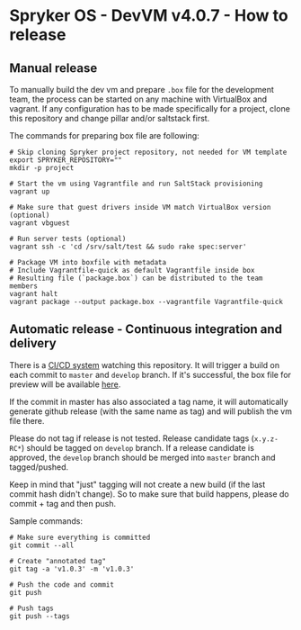 # Spryker OS - DevVM v4.0.7 - How to release

## Manual release
To manually build the dev vm and prepare `.box` file for the development team,
the process can be started on any machine with VirtualBox and vagrant. If any
configuration has to be made specifically for a project, clone this repository
and change pillar and/or saltstack first.

The commands for preparing box file are following:
```
# Skip cloning Spryker project repository, not needed for VM template
export SPRYKER_REPOSITORY=""
mkdir -p project

# Start the vm using Vagrantfile and run SaltStack provisioning
vagrant up

# Make sure that guest drivers inside VM match VirtualBox version (optional)
vagrant vbguest

# Run server tests (optional)
vagrant ssh -c 'cd /srv/salt/test && sudo rake spec:server'

# Package VM into boxfile with metadata
# Include Vagrantfile-quick as default Vagrantfile inside box
# Resulting file (`package.box`) can be distributed to the team members
vagrant halt
vagrant package --output package.box --vagrantfile Vagrantfile-quick
```

## Automatic release - Continuous integration and delivery
There is a [CI/CD system](http://ci.spryker.systems) watching this repository.
It will trigger a build on each commit to `master` and `develop` branch. If it's successful, the
box file for preview will be available [here](https://u215179-sub1.your-backup.de).

If the commit in master has also associated a tag name, it will automatically generate
github release (with the same name as tag) and will publish the vm file there.

Please do not tag if release is not tested. Release candidate tags (`x.y.z-RC*`) should be
tagged on `develop` branch. If a release candidate is approved, the `develop` branch should
be merged into `master` branch and tagged/pushed.

Keep in mind that "just" tagging will not create a new build (if the last commit hash
didn't change). So to make sure that build happens, please do commit + tag and then push.

Sample commands:
```
# Make sure everything is committed
git commit --all

# Create "annotated tag"
git tag -a 'v1.0.3' -m 'v1.0.3'

# Push the code and commit
git push

# Push tags
git push --tags
```
